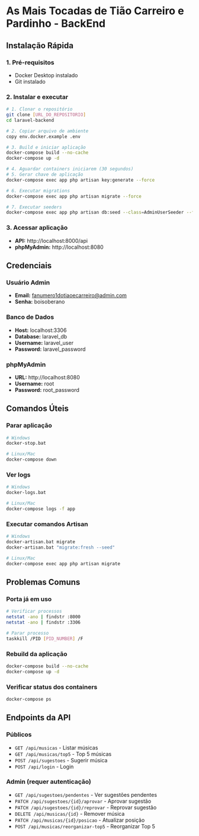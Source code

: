 # As Mais Tocadas de Tião Carreiro e Pardinho - BackEnd

## Instalação Rápida

### 1. Pré-requisitos
- Docker Desktop instalado
- Git instalado

### 2. Instalar e executar
```bash
# 1. Clonar o repositório
git clone [URL_DO_REPOSITORIO]
cd laravel-backend

# 2. Copiar arquivo de ambiente
copy env.docker.example .env

# 3. Build e iniciar aplicação
docker-compose build --no-cache
docker-compose up -d

# 4. Aguardar containers iniciarem (30 segundos)
# 5. Gerar chave de aplicação
docker-compose exec app php artisan key:generate --force

# 6. Executar migrations
docker-compose exec app php artisan migrate --force

# 7. Executar seeders
docker-compose exec app php artisan db:seed --class=AdminUserSeeder --force
```

### 3. Acessar aplicação
- **API:** http://localhost:8000/api
- **phpMyAdmin:** http://localhost:8080

## Credenciais

### Usuário Admin
- **Email:** fanumero1dotiaoecarreiro@admin.com
- **Senha:** boisoberano

### Banco de Dados
- **Host:** localhost:3306
- **Database:** laravel_db
- **Username:** laravel_user
- **Password:** laravel_password

### phpMyAdmin
- **URL:** http://localhost:8080
- **Username:** root
- **Password:** root_password

## Comandos Úteis

### Parar aplicação
```bash
# Windows
docker-stop.bat

# Linux/Mac
docker-compose down
```

### Ver logs
```bash
# Windows
docker-logs.bat

# Linux/Mac
docker-compose logs -f app
```

### Executar comandos Artisan
```bash
# Windows
docker-artisan.bat migrate
docker-artisan.bat "migrate:fresh --seed"

# Linux/Mac
docker-compose exec app php artisan migrate
```

## Problemas Comuns

### Porta já em uso
```bash
# Verificar processos
netstat -ano | findstr :8000
netstat -ano | findstr :3306

# Parar processo
taskkill /PID [PID_NUMBER] /F
```

### Rebuild da aplicação
```bash
docker-compose build --no-cache
docker-compose up -d
```

### Verificar status dos containers
```bash
docker-compose ps
```

## Endpoints da API

### Públicos
- `GET /api/musicas` - Listar músicas
- `GET /api/musicas/top5` - Top 5 músicas
- `POST /api/sugestoes` - Sugerir música
- `POST /api/login` - Login

### Admin (requer autenticação)
- `GET /api/sugestoes/pendentes` - Ver sugestões pendentes
- `PATCH /api/sugestoes/{id}/aprovar` - Aprovar sugestão
- `PATCH /api/sugestoes/{id}/reprovar` - Reprovar sugestão
- `DELETE /api/musicas/{id}` - Remover música
- `PATCH /api/musicas/{id}/posicao` - Atualizar posição
- `POST /api/musicas/reorganizar-top5` - Reorganizar Top 5

